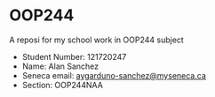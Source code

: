# OOP244
A reposi for my school work in OOP244 subject
- Student Number: 121720247
- Name: Alan Sanchez
- Seneca email: aygarduno-sanchez@myseneca.ca
- Section: OOP244NAA
